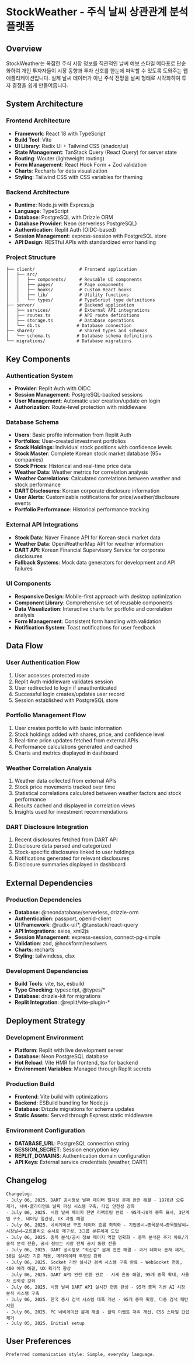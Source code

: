 # StockWeather - 주식 날씨 상관관계 분석 플랫폼

## Overview

StockWeather는 복잡한 주식 시장 정보를 직관적인 날씨 예보 스타일 메타포로 단순화하여 개인 투자자들이 시장 동향과 투자 신호를 한눈에 파악할 수 있도록 도와주는 웹 애플리케이션입니다. 실제 날씨 데이터가 아닌 주식 전망을 날씨 형태로 시각화하여 투자 결정을 쉽게 만들어줍니다.

## System Architecture

### Frontend Architecture
- **Framework**: React 18 with TypeScript
- **Build Tool**: Vite
- **UI Library**: Radix UI + Tailwind CSS (shadcn/ui)
- **State Management**: TanStack Query (React Query) for server state
- **Routing**: Wouter (lightweight routing)
- **Form Management**: React Hook Form + Zod validation
- **Charts**: Recharts for data visualization
- **Styling**: Tailwind CSS with CSS variables for theming

### Backend Architecture
- **Runtime**: Node.js with Express.js
- **Language**: TypeScript
- **Database**: PostgreSQL with Drizzle ORM
- **Database Provider**: Neon (serverless PostgreSQL)
- **Authentication**: Replit Auth (OIDC-based)
- **Session Management**: express-session with PostgreSQL store
- **API Design**: RESTful APIs with standardized error handling

### Project Structure
```
├── client/                 # Frontend application
│   ├── src/
│   │   ├── components/     # Reusable UI components
│   │   ├── pages/          # Page components
│   │   ├── hooks/          # Custom React hooks
│   │   ├── lib/            # Utility functions
│   │   └── types/          # TypeScript type definitions
├── server/                 # Backend application
│   ├── services/           # External API integrations
│   ├── routes.ts           # API route definitions
│   ├── storage.ts          # Database operations
│   └── db.ts              # Database connection
├── shared/                 # Shared types and schemas
│   └── schema.ts          # Database schema definitions
└── migrations/            # Database migrations
```

## Key Components

### Authentication System
- **Provider**: Replit Auth with OIDC
- **Session Management**: PostgreSQL-backed sessions
- **User Management**: Automatic user creation/update on login
- **Authorization**: Route-level protection with middleware

### Database Schema
- **Users**: Basic profile information from Replit Auth
- **Portfolios**: User-created investment portfolios
- **Stock Holdings**: Individual stock positions with confidence levels
- **Stock Master**: Complete Korean stock market database (95+ companies)
- **Stock Prices**: Historical and real-time price data
- **Weather Data**: Weather metrics for correlation analysis
- **Weather Correlations**: Calculated correlations between weather and stock performance
- **DART Disclosures**: Korean corporate disclosure information
- **User Alerts**: Customizable notifications for price/weather/disclosure events
- **Portfolio Performance**: Historical performance tracking

### External API Integrations
- **Stock Data**: Naver Finance API for Korean stock market data
- **Weather Data**: OpenWeatherMap API for weather information
- **DART API**: Korean Financial Supervisory Service for corporate disclosures
- **Fallback Systems**: Mock data generators for development and API failures

### UI Components
- **Responsive Design**: Mobile-first approach with desktop optimization
- **Component Library**: Comprehensive set of reusable components
- **Data Visualization**: Interactive charts for portfolio and correlation analysis
- **Form Management**: Consistent form handling with validation
- **Notification System**: Toast notifications for user feedback

## Data Flow

### User Authentication Flow
1. User accesses protected route
2. Replit Auth middleware validates session
3. User redirected to login if unauthenticated
4. Successful login creates/updates user record
5. Session established with PostgreSQL store

### Portfolio Management Flow
1. User creates portfolio with basic information
2. Stock holdings added with shares, price, and confidence level
3. Real-time price updates fetched from external APIs
4. Performance calculations generated and cached
5. Charts and metrics displayed in dashboard

### Weather Correlation Analysis
1. Weather data collected from external APIs
2. Stock price movements tracked over time
3. Statistical correlations calculated between weather factors and stock performance
4. Results cached and displayed in correlation views
5. Insights used for investment recommendations

### DART Disclosure Integration
1. Recent disclosures fetched from DART API
2. Disclosure data parsed and categorized
3. Stock-specific disclosures linked to user holdings
4. Notifications generated for relevant disclosures
5. Disclosure summaries displayed in dashboard

## External Dependencies

### Production Dependencies
- **Database**: @neondatabase/serverless, drizzle-orm
- **Authentication**: passport, openid-client
- **UI Framework**: @radix-ui/*, @tanstack/react-query
- **API Integrations**: axios, xml2js
- **Session Management**: express-session, connect-pg-simple
- **Validation**: zod, @hookform/resolvers
- **Charts**: recharts
- **Styling**: tailwindcss, clsx

### Development Dependencies
- **Build Tools**: vite, tsx, esbuild
- **Type Checking**: typescript, @types/*
- **Database**: drizzle-kit for migrations
- **Replit Integration**: @replit/vite-plugin-*

## Deployment Strategy

### Development Environment
- **Platform**: Replit with live development server
- **Database**: Neon PostgreSQL database
- **Hot Reload**: Vite HMR for frontend, tsx for backend
- **Environment Variables**: Managed through Replit secrets

### Production Build
- **Frontend**: Vite build with optimizations
- **Backend**: ESBuild bundling for Node.js
- **Database**: Drizzle migrations for schema updates
- **Static Assets**: Served through Express static middleware

### Environment Configuration
- **DATABASE_URL**: PostgreSQL connection string
- **SESSION_SECRET**: Session encryption key
- **REPLIT_DOMAINS**: Authentication domain configuration
- **API Keys**: External service credentials (weather, DART)

## Changelog

```
Changelog:
- July 06, 2025. DART 공시정보 날짜 데이터 일치성 문제 완전 해결 - 1970년 오류 제거, 서버-클라이언트 날짜 파싱 시스템 구축, 타입 안전성 강화
- July 06, 2025. 시장 날씨 페이지 전면 리팩토링 완료 - 95개→20개 종목 표시, 3단계 탭 구조, 네이밍 일관성, UX 과밀 해결
- July 06, 2025. 네비게이션 구조 데이터 흐름 최적화 - 기업공시→종목분석→종목별날씨→시장날씨→포트폴리오 순서로 재구성, 3그룹 분류체계 도입
- July 06, 2025. 종목 분석/공시 정보 페이지 역할 명확화 - 종목 분석은 주가 차트/기술적 분석 전용, 공시 정보는 시장 전체 공시 동향 전용
- July 06, 2025. DART 공시정보 "최신성" 문제 전면 해결 - 과거 데이터 혼재 제거, 30일 실시간 기준 적용, 메타데이터 투명성 강화
- July 06, 2025. Socket 기반 실시간 검색 시스템 구축 완료 - WebSocket 연동, 400 에러 해결, UX 획기적 향상
- July 06, 2025. DART API 완전 전환 완료 - 시세 혼동 해결, 95개 종목 확대, 사용자 신뢰성 강화
- July 06, 2025. 시장 날씨 DART API 실시간 연동 완성 - 95개 종목 기반 AI 시장 분석 시스템 구축
- July 06, 2025. 한국 증시 검색 시스템 대폭 개선 - 95개 종목 확장, 다중 검색 패턴 지원
- July 06, 2025. PC 네비게이션 문제 해결 - 클릭 이벤트 처리 개선, CSS 스타일 간섭 제거
- July 05, 2025. Initial setup
```

## User Preferences

```
Preferred communication style: Simple, everyday language.
```